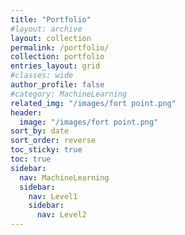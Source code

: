 ```yaml
---
title: "Portfolio"
#layout: archive
layout: collection
permalink: /portfolio/
collection: portfolio
entries_layout: grid
#classes: wide
author_profile: false
#category: MachineLearning
related_img: "/images/fort point.png" 
header:
  image: "/images/fort point.png"
sort_by: date
sort_order: reverse 
toc_sticky: true
toc: true
sidebar: 
  nav: MachineLearning
  sidebar: 
    nav: Level1
    sidebar: 
      nav: Level2
---
```


<!--

This is another way of mannually looping through
{% assign posts = site.portfolio %} 
{% for post in posts %} 
  {% include archive-single.html type="grid" %} 
{% endfor %}

-->